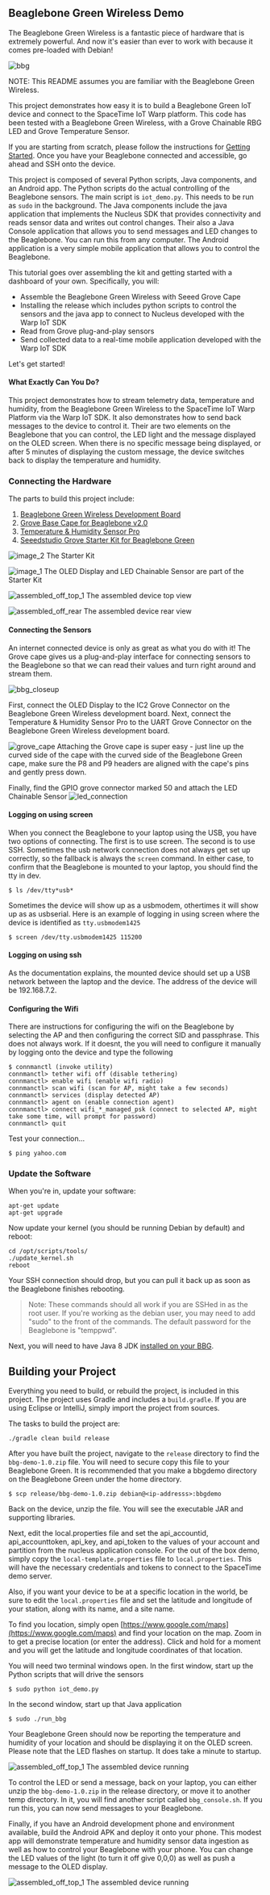 ## Beaglebone Green Wireless Demo
The Beaglebone Green Wireless is a fantastic piece of hardware that is extremely powerful. And now it's easier than ever 
to work with because it comes pre-loaded with Debian!

![bbg](docs/images/bbg.jpg)

NOTE: This README assumes you are familiar with the Beaglebone Green Wireless.

This project demonstrates how easy it is to build a Beaglebone Green IoT device and connect to the SpaceTime IoT Warp platform. This code has been tested with a Beaglebone Green Wireless, with a Grove Chainable RBG LED and Grove Temperature Sensor.

If you are starting from scratch, please follow the instructions for [Getting Started](http://beagleboard.org/getting-started). Once you have your Beaglebone connected and accessible, go ahead and SSH onto the device.

This project is composed of several Python scripts, Java components, and an Android app. The Python scripts do the actual
controlling of the Beaglebone sensors. The main script is `iot_demo.py`. This needs to be run as `sudo` in the background.
The Java components include the java application that implements the Nucleus SDK that provides connectivity and reads sensor data
and writes out control changes. Their also a Java Console application that allows you to send messages and LED changes
to the Beaglebone. You can run this from any computer. The Android application is a very simple mobile application that allows
you to control the Beaglebone.

This tutorial goes over assembling the kit and getting started with a dashboard of your own. Specifically, you will:

* Assemble the Beaglebone Green Wireless with Seeed Grove Cape
* Installing the release which includes python scripts to control the sensors and the java app to connect to Nucleus 
developed with the Warp IoT SDK
* Read from Grove plug-and-play sensors
* Send collected data to a real-time mobile application developed with the Warp IoT SDK

Let's get started!

#### What Exactly Can You Do?
This project demonstrates how to stream telemetry data, temperature and humidity, from the Beaglebone Green Wireless 
to the SpaceTime IoT Warp Platform via the Warp IoT SDK. It also demonstrates how to send back messages to the device 
to control it. Their are two elements on the Beaglebone that you can control, the LED light and the message displayed 
on the OLED screen. When there is no specific message being displayed, or after 5 minutes of displaying the custom 
message, the device switches back to display the temperature and humidity.

### Connecting the Hardware
The parts to build this project include:

1) [Beaglebone Green Wireless Development Board](https://www.seeedstudio.com/Beaglebone-Green-Wireless-Development-Board%EF%BC%88TI-AM335x-WiFi%2BBT%EF%BC%89-p-2650.html)
2) [Grove Base Cape for Beaglebone v2.0](https://www.seeedstudio.com/Grove-Base-Cape-for-Beaglebone-v2.0-p-2644.html)
3) [Temperature & Humidity Sensor Pro](https://www.seeedstudio.com/Grove-Temperature%26Humidity-Sensor-Pro%EF%BC%88AM2302%EF%BC%89-p-838.html)
5) [Seeedstudio Grove Starter Kit for Beaglebone Green](https://www.amazon.com/gp/product/B018FNOJUK/ref=oh_aui_detailpage_o07_s00?ie=UTF8&psc=1)

![image_2](docs/images/image_2.jpg) 
The Starter Kit

![image_1](docs/images/image_1.jpg) 
The OLED Display and LED Chainable Sensor are part of the Starter Kit

![assembled_off_top_1](docs/images/assembled_off_top_1.jpg)
The assembled device top view

![assembled_off_rear](docs/images/assembled_off_rear.jpg)
The assembled device rear view

#### Connecting the Sensors
An internet connected device is only as great as what you do with it! The Grove cape gives us a plug-and-play interface 
for connecting sensors to the Beaglebone so that we can read their values and turn right around and stream them.

![bbg_closeup](docs/images/bbg_closeup.jpg)

First, connect the OLED Display to the IC2 Grove Connector on the Beaglebone Green Wireless development board. 
Next, connect the Temperature & Humidity Sensor Pro to the UART Grove Connector on the Beaglebone Green Wireless development board.

![grove_cape](docs/images/grove_cape.jpg)
Attaching the Grove cape is super easy - just line up the curved side of the cape with the curved side of the 
Beaglebone Green cape, make sure the P8 and P9 headers are aligned with the cape's pins and gently press down. 

Finally, find the GPIO grove connector marked 50 and attach the LED Chainable Sensor
![led_connection](docs/images/led_connection.jpg)


#### Logging on using screen
When you connect the Beaglebone to your laptop using the USB, you have two options of connecting. The first is to use screen. 
The second is to use SSH. Sometimes the usb network connection does not always get set up correctly, so the fallback
is always the `screen` command. In either case, to confirm that the Beaglebone is mounted to your laptop, you should
find the tty in dev.

```
$ ls /dev/tty*usb*
```
Sometimes the device will show up as a usbmodem, othertimes it will show up as as usbserial. Here is an example of logging
in using screen where the device is identified as `tty.usbmodem1425`

```
$ screen /dev/tty.usbmodem1425 115200
```

#### Logging on using ssh
As the documentation explains, the mounted device should set up a USB network between the laptop and the device. The
address of the device will be 192.168.7.2.

#### Configuring the Wifi
There are instructions for configuring the wifi on the Beaglebone by selecting the AP and then configuring the
correct SID and passphrase. This does not always work. If it doesnt, the you will need to configure it manually
by logging onto the device and type the following

	$ connmanctl (invoke utility)
	connmanctl> tether wifi off (disable tethering)
	connmanctl> enable wifi (enable wifi radio)
	connmanctl> scan wifi (scan for AP, might take a few seconds)
	connmanctl> services (display detected AP)
	connmanctl> agent on (enable connection agent)
	connmanctl> connect wifi_*_managed_psk (connect to selected AP, might take some time, will prompt for password)
	connmanctl> quit
	
Test your connection...

    $ ping yahoo.com	

### Update the Software
When you're in, update your software:

```
apt-get update
apt-get upgrade
```
Now update your kernel (you should be running Debian by default) and reboot:

```
cd /opt/scripts/tools/
./update_kernel.sh
reboot
```

Your SSH connection should drop, but you can pull it back up as soon as the Beaglebone finishes rebooting.

> Note: These commands should all work if you are SSHed in as the root user. If you're working as the debian user, you may need to add "sudo" to the front of the commands. The default password for the Beaglebone is "temppwd".

Next, you will need to have Java 8 JDK [installed on your BBG](http://beagleboard.org/project/java/). 


## Building your Project
Everything you need to build, or rebuild the project, is included in this project. The project uses Gradle and includes a `build.gradle`. If you are using Eclipse or IntelliJ, simply import the project from sources.

The tasks to build the project are: 

	./gradle clean build release

After you have built the project, navigate to the `release` directory to find the `bbg-demo-1.0.zip` file. You will need to
secure copy this file to your Beaglebone Green. It is recommended that you make a bbgdemo directory on the Beaglebone Green
under the home directory.

    $ scp release/bbg-demo-1.0.zip debian@<ip-addresss>:bbgdemo

Back on the device, unzip the file. You will see the executable JAR and supporting libraries.

Next, edit the local.properties file and set the api_accountid, api_accounttoken, api_key, and api_token to the values 
of your account and partition from the nucleus application console. For the out of the box demo, simply copy the 
`local-template.properties` file to `local.properties`. This will have the necessary credentials and tokens to connect
to the SpaceTime demo server.

Also, if you want your device to be at a specific location in the world, be sure to edit the `local.properties` file and 
set the latitude and longitude of your station, along with its name, and a site name.

To find you location, simply open [https://www.google.com/maps](https://www.google.com/maps) and find your location on the map. Zoom in to get a precise location (or enter the address). Click and hold for a moment and you will get the latitude and longitude coordinates of that location. 

You will need two terminal windows open. In the first window, start up the Python scripts that will drive the sensors 

	$ sudo python iot_demo.py
	
In the second window, start up that Java application

    $ sudo ./run_bbg
    
Your Beaglebone Green should now be reporting the temperature and humidity of your location and should be displaying it on
the OLED screen. Please note that the LED flashes on startup. It does take a minute to startup.

![assembled_off_top_1](docs/images/assembled_on_top.jpg)
The assembled device running

To control the LED or send a message, back on your laptop, you can either unzip the `bbg-demo-1.0.zip` in the release directory, 
or move it to another temp directory. In it, you will find another script called `bbg_console.sh`. If you run this, you can
now send messages to your Beaglebone.

Finally, if you have an Android development phone and environment available, build the Android APK and deploy it onto your
phone. This modest app will demonstrate temperature and humidity sensor data ingestion as well as how to control your 
Beaglebone with your phone. You can change the LED values of the light (to turn it off give 0,0,0) as well as push a message
to the OLED display.

![assembled_off_top_1](docs/images/device_with_app_1.jpg)
The assembled device running






 